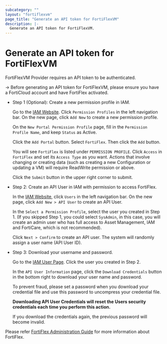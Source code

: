 ```yaml
---
subcategory: ""
layout: "fortiflexvm"
page_title: "Generate an API token for FortiFlexVM"
description: |-
  Generate an API token for FortiFlexVM.
---
```


# Generate an API token for FortiFlexVM

FortiFlexVM Provider requires an API token to be authenticated. 

-> Before generating an API token for FortiFlexVM, please ensure you have a FortiCloud account and have FortiFlex activated. 


* Step 1 (Optional): Create a new permission profile in IAM.

  Go to the [IAM Website](https://support.fortinet.com/iam/). Click `Permission Profiles` in the left navigation bar. On the new page, click `Add New` to create a new permission profile.

  On the `New Portal Permission Profile` page, fill in the `Permission Profile Name`, and keep `Status` as Active. 
  
  Click the `Add Portal` button. Select `FortiFlex`. Then click the `Add` button.

  You will see `FortiFlex` is listed under `PERMISSION PROFILE`. Click `Access` in `FortiFlex` and set its `Access Type` as you want. Actions that involve changing or creating data (such as creating a new Configuration or updating a VM) will require ReadWrite permission or above.

  Click the `Submit` button in the upper right corner to submit.

* Step 2: Create an API User in IAM with permission to access FortiFlex.

  In the [IAM Website](https://support.fortinet.com/iam/), click `Users` in the left navigation bar. On the new page, click `Add New > API User` to create an API User.

  In the `Select a Permission Profile`, select the user you created in Step 1. (If you skipped Step 1, you could select `SysAdmin`, in this case, you will create an admin user who has full access to Asset Management, IAM and FortiCare, which is not recommended).
  
  Click `Next > Confirm` to create an API user. The system will randomly assign a user name (API User ID).

* Step 3: Download your username and password.

  Go to the [IAM User Page](https://support.fortinet.com/iam/#/all-users). Click the user you created in Step 2.

  In the `API User Information` page, click the `Download Credentials` button in the bottom right to download your user name and password. 

  To prevent fraud, please set a password when you download your credential file and use this password to uncompress your credential file.

  **Downloading API User Credentials will reset the Users security credentials each time you perform this action.**

  If you download the credentials again, the previous password will become invalid.


Please refer [FortiFlex Administration Guide](https://docs.fortinet.com/product/flex-vm/) for more information about FortiFlex.